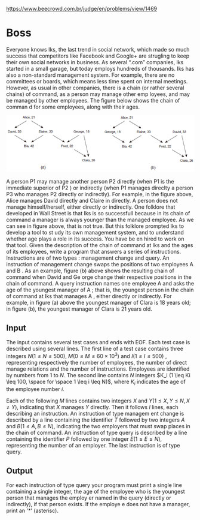 https://www.beecrowd.com.br/judge/en/problems/view/1469

# Boss

Everyone knows Iks, the last trend in social network, which made so much
success that competitors like Facebook and Google+ are strugling to keep their
own social networks in business. As several “.com” companies, Iks started in a
small garage, but today employs hundreds of thousands. Iks has also a
non-standard management system. For example, there are no committees or
boards, which means less time spent on internal meetings. However, as usual in
other companies, there is a chain (or rather several chains) of command, as a
person may manage other emp loyees, and may be managed by other employees. The
figure below shows the chain of comman d for some employees, along with their
ages.

![](imgs/UOJ_1469.png)

A person P1 may manage another person P2 directly (when P1 is the immediate
superior of P2 ) or indirectly (when P1 manages direclty a person P3 who
manages P2 directly or indirectly). For example, in the figure above, Alice
manages David directly and Claire in directly. A person does not manage
himself/herself, either directly or indirectly. One folklore that developed in
Wall Street is that Iks is so successfull because in its chain of command a
manager is always younger than the managed employee. As we can see in figure
above, that is not true. But this folklore prompted Iks to develop a tool to
st udy its own management system, and to understand whether age plays a role
in its success. You have be en hired to work on that tool. Given the
description of the chain of command at Iks and the ages of its employees,
write a program that answers a series of instructions. Instructions are of two
types : management change and query. An instruction of management change swaps
the positions of two employees A and B . As an example, figure (b) above shows
the resulting chain of command when David and Ge orge change their respective
positions in the chain of command. A query instruction names one employee A
and asks the age of the youngest manager of A ; that is, the youngest person
in the chain of command at Iks that manages A , either directly or indirectly.
For example, in figure (a) above the youngest manager of Clara is 18 years
old; in figure (b), the youngest manager of Clara is 21 years old.

## Input

The input contains several test cases and ends with EOF. Each test case is
described using several lines. The first line of a test case contains three
integers $N (1 \leq N \leq 500)$, $M (0 \leq M \leq 60 \times 10^3)$ and $I (1 \leq I \leq 500)$ , representing respectively the number of employees, the
number of direct manage relations and the number of instructions. Employees
are identified by numbers from 1 to $N$. The second line contains $N$ integers
$K_i (1 \leq Ki \leq 100, \space for \space 1 \leq i \leq N)$, where $K_i$
indicates the age of the employee number $i$.

Each of the following $M$ lines contains two integers $X$ and $Y (1 \leq X, Y
\leq N, X \neq Y)$, indicating that $X$ manages $Y$ directly. Then it follows
$I$ lines, each describing an instruction. An instruction of type managem ent
change is described by a line containing the identifier $T$ followed by two
integers $A$ and $B (1 \leq A, B \leq N)$, indicating the two employers that
must swap places in the chain of command. An instruction of type query is
described by a line containing the identifier $P$ followed by one integer $E
(1 \leq E \leq N)$, representing the number of an employer. The last
instruction is of type query.

## Output

For each instruction of type query your program must print a single line
containing a single integer, the age of the employee who is the youngest
person that manages the employ er named in the query (directly or indirectly),
if that person exists. If the employe e does not have a manager, print an '*'
(asterisc).
